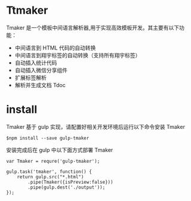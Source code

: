 # Ttmaker
Tmaker 是一个模板中间语言解析器,用于实现高效模板开发。其主要有以下功能：

* 中间语言到 HTML 代码的自动转换
* 中间语言到翔宇标签的自动转换（支持所有翔宇标签）
* 自动插入统计代码
* 自动插入微信分享组件
* 扩展标签解析
* 解析并生成文档 Tdoc

# install
Tmaker 基于 gulp 实现，请配置好相关开发环境后运行以下命令安装 Tmaker
```
$npm install --save gulp-tmaker
```
安装完成后在 gulp 中以下面方式部署 Tmaker

```
var Tmaker = requre('gulp-tmaker');

gulp.task('tmaker', function() {
	return gulp.src("*.html")
		.pipe(Tmaker({isPreview:false}))
		.pipe(gulp.dest('./output'));
});
```